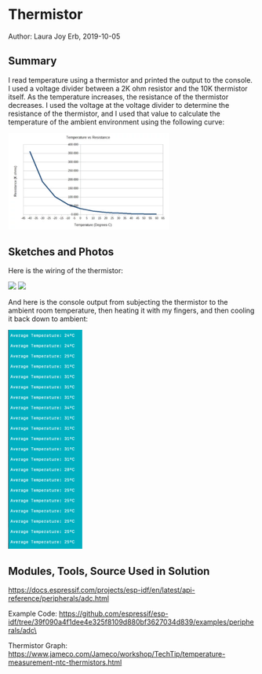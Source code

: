 #  Thermistor

Author: Laura Joy Erb, 2019-10-05

## Summary
I read temperature using a thermistor and printed the output to the console. I used a voltage divider between a 2K ohm resistor and the 10K thermistor itself. As the temperature increases, the resistance of the thermistor decreases. I used the voltage at the voltage divider to determine the resistance of the thermistor, and I used that value to calculate the temperature of the ambient environment using the following curve:

<img src="./images/therm_curve.png" width="65%" />

## Sketches and Photos
Here is the wiring of the thermistor:

<img src="./images/therm_top.png" width="45%" /> <img src="./images/therm_side.png" width="45%" />

And here is the console output from subjecting the thermistor to the ambient room temperature, then heating it with my fingers, and then cooling it back down to ambient:

<img src="./images/therm.png" width="30%" />

## Modules, Tools, Source Used in Solution
https://docs.espressif.com/projects/esp-idf/en/latest/api-reference/peripherals/adc.html

Example Code: https://github.com/espressif/esp-idf/tree/39f090a4f1dee4e325f8109d880bf3627034d839/examples/peripherals/adc\

Thermistor Graph: https://www.jameco.com/Jameco/workshop/TechTip/temperature-measurement-ntc-thermistors.html

